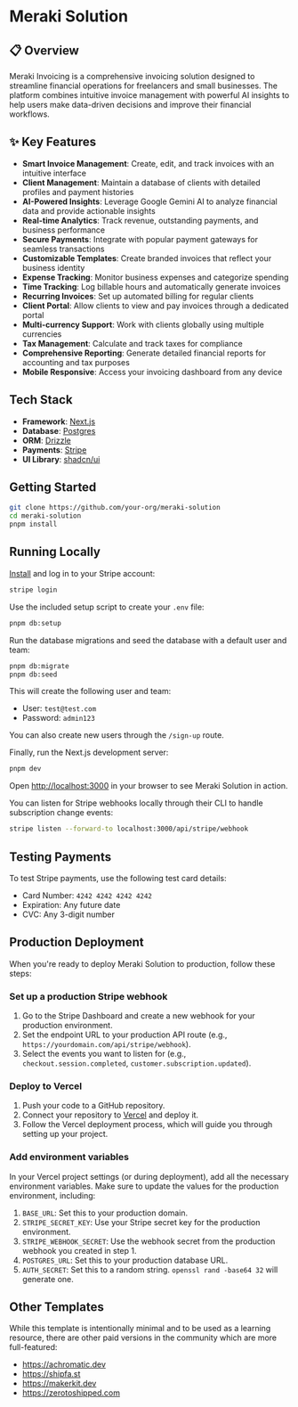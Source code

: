 # Meraki Solution

## 📋 Overview

Meraki Invoicing is a comprehensive invoicing solution designed to streamline financial operations for freelancers and small businesses. The platform combines intuitive invoice management with powerful AI insights to help users make data-driven decisions and improve their financial workflows.

## ✨ Key Features

- **Smart Invoice Management**: Create, edit, and track invoices with an intuitive interface
- **Client Management**: Maintain a database of clients with detailed profiles and payment histories
- **AI-Powered Insights**: Leverage Google Gemini AI to analyze financial data and provide actionable insights
- **Real-time Analytics**: Track revenue, outstanding payments, and business performance
- **Secure Payments**: Integrate with popular payment gateways for seamless transactions
- **Customizable Templates**: Create branded invoices that reflect your business identity
- **Expense Tracking**: Monitor business expenses and categorize spending
- **Time Tracking**: Log billable hours and automatically generate invoices
- **Recurring Invoices**: Set up automated billing for regular clients
- **Client Portal**: Allow clients to view and pay invoices through a dedicated portal
- **Multi-currency Support**: Work with clients globally using multiple currencies
- **Tax Management**: Calculate and track taxes for compliance
- **Comprehensive Reporting**: Generate detailed financial reports for accounting and tax purposes
- **Mobile Responsive**: Access your invoicing dashboard from any device

## Tech Stack

- **Framework**: [Next.js](https://nextjs.org/)
- **Database**: [Postgres](https://www.postgresql.org/)
- **ORM**: [Drizzle](https://orm.drizzle.team/)
- **Payments**: [Stripe](https://stripe.com/)
- **UI Library**: [shadcn/ui](https://ui.shadcn.com/)

## Getting Started

```bash
git clone https://github.com/your-org/meraki-solution
cd meraki-solution
pnpm install
```

## Running Locally

[Install](https://docs.stripe.com/stripe-cli) and log in to your Stripe account:

```bash
stripe login
```

Use the included setup script to create your `.env` file:

```bash
pnpm db:setup
```

Run the database migrations and seed the database with a default user and team:

```bash
pnpm db:migrate
pnpm db:seed
```

This will create the following user and team:

- User: `test@test.com`
- Password: `admin123`

You can also create new users through the `/sign-up` route.

Finally, run the Next.js development server:

```bash
pnpm dev
```

Open [http://localhost:3000](http://localhost:3000) in your browser to see Meraki Solution in action.

You can listen for Stripe webhooks locally through their CLI to handle subscription change events:

```bash
stripe listen --forward-to localhost:3000/api/stripe/webhook
```

## Testing Payments

To test Stripe payments, use the following test card details:

- Card Number: `4242 4242 4242 4242`
- Expiration: Any future date
- CVC: Any 3-digit number

## Production Deployment

When you're ready to deploy Meraki Solution to production, follow these steps:

### Set up a production Stripe webhook

1. Go to the Stripe Dashboard and create a new webhook for your production environment.
2. Set the endpoint URL to your production API route (e.g., `https://yourdomain.com/api/stripe/webhook`).
3. Select the events you want to listen for (e.g., `checkout.session.completed`, `customer.subscription.updated`).

### Deploy to Vercel

1. Push your code to a GitHub repository.
2. Connect your repository to [Vercel](https://vercel.com/) and deploy it.
3. Follow the Vercel deployment process, which will guide you through setting up your project.

### Add environment variables

In your Vercel project settings (or during deployment), add all the necessary environment variables. Make sure to update the values for the production environment, including:

1. `BASE_URL`: Set this to your production domain.
2. `STRIPE_SECRET_KEY`: Use your Stripe secret key for the production environment.
3. `STRIPE_WEBHOOK_SECRET`: Use the webhook secret from the production webhook you created in step 1.
4. `POSTGRES_URL`: Set this to your production database URL.
5. `AUTH_SECRET`: Set this to a random string. `openssl rand -base64 32` will generate one.

## Other Templates

While this template is intentionally minimal and to be used as a learning resource, there are other paid versions in the community which are more full-featured:

- https://achromatic.dev
- https://shipfa.st
- https://makerkit.dev
- https://zerotoshipped.com
